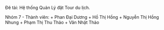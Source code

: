 Đê tài: Hệ thống Quản Lý đặt Tour du lịch.

Nhóm 7 - 
Thành viên:
    + Phan Đại Dương
    + Hồ Thị Hồng
    + Nguyễn Thị Hồng Nhung
    + Phạm Thị Thu Thảo
    + Văn Nhật Thảo